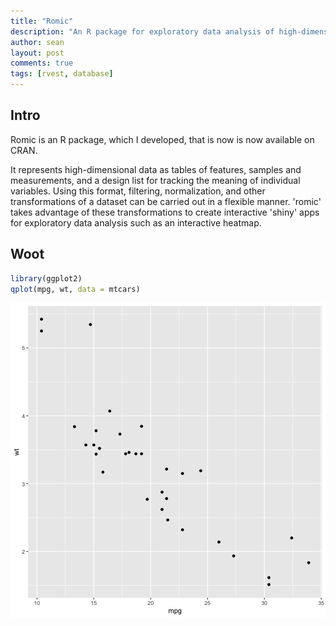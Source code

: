 ```yaml
---
title: "Romic"
description: "An R package for exploratory data analysis of high-dimensional datasets"
author: sean
layout: post
comments: true
tags: [rvest, database]
---
```




## Intro

Romic is an R package, which I developed, that is now is now available on CRAN.

It represents high-dimensional data as tables of features, samples and measurements, and a design list for tracking the meaning of individual variables. Using this format, filtering, normalization, and other transformations of a dataset can be carried out in a flexible manner. 'romic' takes advantage of these transformations to create interactive 'shiny' apps for exploratory data analysis such as an interactive heatmap.

## Woot


```r
library(ggplot2)
qplot(mpg, wt, data = mtcars)
```

![plot of chunk unnamed-chunk-1](/figure/source/2021-08-22-romic/unnamed-chunk-1-1.png)
